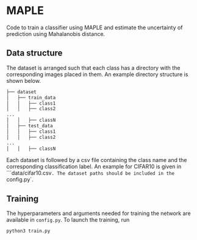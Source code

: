 # MAPLE

Code to train a classifier using MAPLE and estimate the uncertainty of prediction using Mahalanobis distance.
  

## Data structure

The dataset is arranged such that each class has a directory with the corresponding images placed in them. An example directory structure is shown below.

```bash
├── dataset
│   ├── train_data
│   │   ├── class1
│   │   ├── class2
...
│   │   ├── classN
│   ├── test_data
│   │   ├── class1
│   │   ├── class2
...
│   │   ├── classN

```
Each dataset is followed by a csv file containing the class name and the corresponding classification label. An example for CIFAR10 is given in ```data/cifar10.csv`.
The dataset paths should be included in the `config.py`.  


## Training

The hyperparameters and arguments needed for training the network are available in `config.py`.
To launch the training, run 
```
python3 train.py
```

